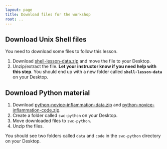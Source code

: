 ```yaml
---
layout: page
title: Download files for the workshop
root: ..
---
```


## Download Unix Shell files

You need to download some files to follow this lesson.

1. Download [shell-lesson-data.zip][zip-file] and move the file to your Desktop.
2. Unzip/extract the file.
   **Let your instructor know if you need help with this step**.
   You should end up with a new folder called **`shell-lesson-data`** on your Desktop.

## Download Python material

1. Download [python-novice-inflammation-data.zip][zipfile1]
        and [python-novice-inflammation-code.zip][zipfile2].
2. Create a folder called `swc-python` on your Desktop.
3. Move downloaded files to `swc-python`.
4. Unzip the files.

You should see two folders called `data` and `code` in the `swc-python` directory on your
Desktop.

[zip-file]: https://swcarpentry.github.io/shell-novice/data/shell-lesson-data.zip
[zipfile1]: https://swcarpentry.github.io/python-novice-inflammation/data/python-novice-inflammation-data.zip
[zipfile2]: https://swcarpentry.github.io/python-novice-inflammation/code/python-novice-inflammation-code.zip
